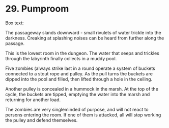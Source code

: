 # 29. Pumproom

Box text:

The passageway slands downward - small rivulets of water trickle
into the darkness. Creaking at splashing noises can be heard
from further along the passage.


This is the lowest room in the dungeon.  The water that seeps and 
trickles through the labyrinth finally collects in a muddy pool.

Five zombies (always strike last in a round operate a system of
buckets connected to a stout rope and pulley.  As the pull turns
the buckets are dipped into the pool and filled, then
lifted through a hole in the ceiling.

Another pulley is concealed in a hummock in the marsh. At the top
of the cycle, the buckets are tipped, emptying the water into the marsh
and returning for another load.

The zombies are very singleminded of purpose, and will
not react to persons entering the room. If one of them is 
attacked, all will stop working the pulley and defend themselves.

